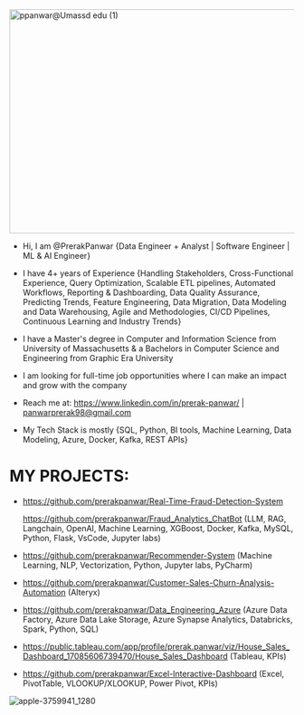 <img width="1584" height="396" alt="ppanwar@Umassd edu (1)" src="https://github.com/user-attachments/assets/a99def5d-c196-404a-bc8a-8c61bbea70ce" />

- Hi, I am @PrerakPanwar {Data Engineer + Analyst | Software Engineer | ML & AI Engineer}

- I have 4+ years of Experience {Handling Stakeholders, Cross-Functional Experience, Query Optimization, Scalable ETL pipelines, Automated Workflows, Reporting & Dashboarding, Data Quality Assurance, Predicting Trends, Feature Engineering, Data Migration, Data Modeling and Data Warehousing, Agile and Methodologies, CI/CD Pipelines, Continuous Learning and Industry Trends}

- I have a Master's degree in Computer and Information Science from University of Massachusetts & a Bachelors in Computer Science and Engineering from Graphic Era University

- I am looking for full-time job opportunities where I can make an impact and grow with the company

- Reach me at: https://www.linkedin.com/in/prerak-panwar/ | panwarprerak98@gmail.com

- My Tech Stack is mostly {SQL, Python, BI tools, Machine Learning, Data Modeling, Azure, Docker, Kafka, REST APIs}

# MY PROJECTS:
- https://github.com/prerakpanwar/Real-Time-Fraud-Detection-System

  https://github.com/prerakpanwar/Fraud_Analytics_ChatBot
(LLM, RAG, Langchain, OpenAI, Machine Learning, XGBoost, Docker, Kafka, MySQL, Python, Flask, VsCode, Jupyter labs)

- https://github.com/prerakpanwar/Recommender-System
(Machine Learning, NLP, Vectorization, Python, Jupyter labs, PyCharm)

- https://github.com/prerakpanwar/Customer-Sales-Churn-Analysis-Automation
(Alteryx)

- https://github.com/prerakpanwar/Data_Engineering_Azure
(Azure Data Factory, Azure Data Lake Storage, Azure Synapse Analytics, Databricks, Spark, Python, SQL)

- https://public.tableau.com/app/profile/prerak.panwar/viz/House_Sales_Dashboard_17085606739470/House_Sales_Dashboard
(Tableau, KPIs)

- https://github.com/prerakpanwar/Excel-Interactive-Dashboard
(Excel, PivotTable, VLOOKUP/XLOOKUP, Power Pivot, KPIs)


![apple-3759941_1280](https://github.com/user-attachments/assets/ee5c974d-407e-40cb-b596-d074feff1712)

